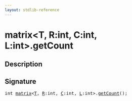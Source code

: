 ```yaml
---
layout: stdlib-reference
---
```


# matrix\<T, R:int, C:int, L:int\>\.getCount

## Description





## Signature 

<pre>
<span class="code_keyword">int</span> <a href="index.md" class="code_type">matrix</a>&lt;<a href="t-0.md" class="code_type">T</a>, <a href="index.md#decl-R" class="code_var">R</a>:<span class="code_keyword">int</span>, <a href="index.md#decl-C" class="code_var">C</a>:<span class="code_keyword">int</span>, <a href="index.md#decl-L" class="code_var">L</a>:<span class="code_keyword">int</span>&gt;.<a href="getcount-3.md">getCount</a>();

</pre>


<script>
// Fix .md links to .html when on ReadTheDocs
if (window.location.hostname.includes('readthedocs') || 
    window.location.hostname.includes('rtfd.io')) {
  document.addEventListener('DOMContentLoaded', function() {
    const links = document.querySelectorAll('a');
    links.forEach(link => {
      if (link.getAttribute('href') && link.getAttribute('href').endsWith('.md')) {
        link.href = link.href.replace(/\.md($|#|\?)/, '.html$1');
      }
    });
  });
}
</script>
